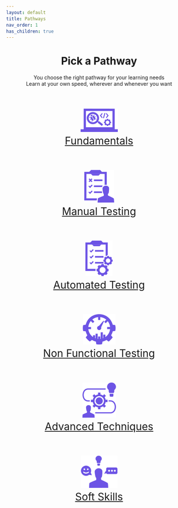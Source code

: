```yaml
---
layout: default
title: Pathways
nav_order: 1
has_children: true
---
```


<p align="center">
    <h1 align="center">Pick a Pathway</h1>
    <p align="center">You choose the right pathway for your learning needs<br>Learn at your own speed, wherever and whenever you want</p>
    <br>
    <p align="center" style="font-size:200%"><a href="./fundamentals/index-fundamentals.html"><img src="/docs/assets/images/IconPathFundamentals.png" alt="Fundamentals learing path icon and link"><a/><br><a href="./fundamentals/index-fundamentals.html">Fundamentals<a/>
    <br><br>
    <p align="center" style="font-size:200%"><a href="./manual-testing/index-manual-testing.html"><img src="/docs/assets/images/IconPathManual.png" alt="Manual testing learing path icon and link"><a/><br><a href="./manual-testing/index-manual-testing.html">Manual Testing<a/>
    <br><br>
    <p align="center" style="font-size:200%"><a href="./automated-testing/index-automated-testing.html"><img src="/docs/assets/images/IconPathAutomated.png" alt="Automated testing learing path icon and link"><a/><br><a href="./automated-testing/index-automated-testing.html">Automated Testing<a/>
    <br><br>
    <p align="center" style="font-size:200%"><a href="./non-functional-testing/index-non-functional-testing.html"><img src="/docs/assets/images/IconPathNonFunctional.png" alt="Non functional testing learing path icon and link"><a/><br><a href="./non-functional-testing/index-non-functional-testing.html">Non Functional Testing<a/>
    <br><br>
    <p align="center" style="font-size:200%"><a href="./advanced-techniques/index-advanced-techniques.html"><img src="/docs/assets/images/IconPathAdvanced.png" alt="Advanced techniques learing path icon and link"><a/><br><a href="./advanced-techniques/index-advanced-techniques.html">Advanced Techniques<a/>
    <br><br>
    <p align="center" style="font-size:200%"><a href="./soft-skills/index-soft-skills.html"><img src="/docs/assets/images/IconPathSoftSkills.png" alt="Soft skills learing path icon and link"><a/><br><a href="./soft-skills/index-soft-skills.html">Soft Skills<a/>
    <br><br>

